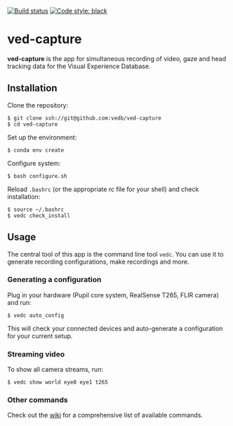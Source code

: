 [![Build status](https://github.com/vedb/ved-capture/workflows/build/badge.svg)](https://github.com/vedb/ved-capture/actions)
[![Code style: black](https://img.shields.io/badge/code%20style-black-000000.svg)](https://github.com/psf/black)


# ved-capture

**ved-capture** is the app for simultaneous recording of video, gaze and head
tracking data for the Visual Experience Database.
 
## Installation

Clone the repository:

    $ git clone ssh://git@github.com:vedb/ved-capture
    $ cd ved-capture

Set up the environment:

    $ conda env create

Configure system:

    $ bash configure.sh

Reload `.bashrc` (or the appropriate rc file for your shell) and check installation:
    
    $ source ~/.bashrc
    $ vedc check_install
 
## Usage

The central tool of this app is the command line tool `vedc`. You can use it
to generate recording configurations, make recordings and more.
 
### Generating a configuration

Plug in your hardware (Pupil core system, RealSense T265, FLIR camera) and run:

    $ vedc auto_config
    
This will check your connected devices and auto-generate a configuration for 
your current setup.

### Streaming video

To show all camera streams, run:

    $ vedc show world eye0 eye1 t265

### Other commands

Check out the [wiki](https://github.com/vedb/ved-capture/wiki) for a 
comprehensive list of available commands.
